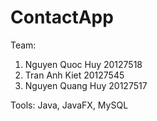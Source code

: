 # ContactApp
Team:
1. Nguyen Quoc Huy 20127518
2. Tran Anh Kiet 20127545
3. Nguyen Quang Huy 20127517

Tools: Java, JavaFX, MySQL

